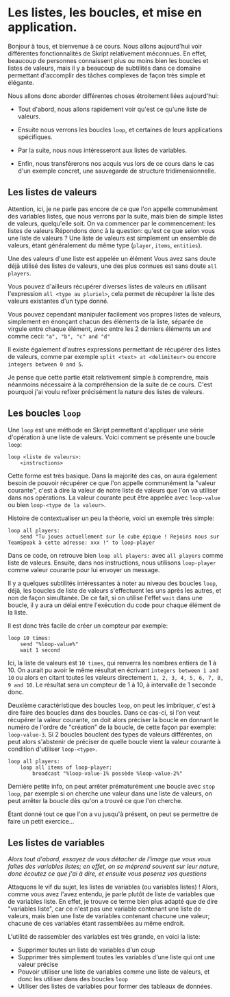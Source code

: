 # Les listes, les boucles, et mise en application.


Bonjour à tous, et bienvenue à ce cours. Nous allons aujourd'hui voir différentes fonctionnalités de Skript relativement méconnues.
En effet, beaucoup de personnes connaissent plus ou moins bien les boucles et listes de valeurs, mais il y a beaucoup de subtilités dans ce domaine permettant d'accomplir des tâches complexes de façon très simple et élégante.

Nous allons donc aborder différentes choses étroitement liées aujourd'hui:

- Tout d'abord, nous allons rapidement voir qu'est ce qu'une liste de valeurs.

- Ensuite nous verrons les boucles `loop`, et certaines de leurs applications spécifiques.

- Par la suite, nous nous intéresseront aux listes de variables.

- Enfin, nous transférerons nos acquis vus lors de ce cours dans le cas d'un exemple concret, une sauvegarde de structure tridimensionnelle.

## Les listes de valeurs

Attention, ici, je ne parle pas encore de ce que l'on appelle communément des variables listes, que nous verrons par la suite, mais bien de simple listes de valeurs, quelqu'elle soit.
On va commencer par le commencement: les listes de valeurs
Répondons donc à la question: qu'est ce que selon vous une liste de valeurs ?
Une liste de valeurs est simplement un ensemble de valeurs, étant généralement du même type (`player`, `items`, `entities`).

Une des valeurs d'une liste est appelée un élément
Vous avez sans doute déjà utilisé des listes de valeurs, une des plus connues est sans doute `all players`.

Vous pouvez d'ailleurs récupérer diverses listes de valeurs en utilisant l'expression `all <type au pluriel>`, cela permet de récupérer la liste des valeurs existantes d'un type donné.

Vous pouvez cependant manipuler facilement vos propres listes de valeurs, simplement en énonçant chacun des éléments de la liste, séparée de virgule entre chaque élément, avec entre les 2 derniers éléments un `and` comme ceci: `"a", "b", "c" and "d"`

Il existe également d'autres expressions permettant de récupérer des listes de valeurs, comme par exemple `split <text> at <delimiteur>` ou encore `integers between 0 and 5`.

Je pense que cette partie était relativement simple à comprendre, mais néanmoins nécessaire à la compréhension de la suite de ce cours. C'est pourquoi j'ai voulu refixer précisément la nature des listes de valeurs.


## Les boucles `loop`

Une `loop` est une méthode en Skript permettant d'appliquer une série d'opération à une liste de valeurs.
Voici comment se présente une boucle `loop`:
```
loop <liste de valeurs>:
	<instructions>
```
Cette forme est très basique. Dans la majorité des cas, on aura également besoin de pouvoir récupérer ce que l'on appelle communément la "valeur courante", c'est à dire la valeur de notre liste de valeurs que l'on va utiliser dans nos opérations.
La valeur courante peut être appelée avec `loop-value` ou bien `loop-<type de la valeur>`.

Histoire de contextualiser un peu la théorie, voici un exemple très simple:
```
loop all players:
	send "Tu joues actuellement sur le cube épique ! Rejoins nous sur TeamSpeak à cette adresse: xxx !" to loop-player
```

Dans ce code, on retrouve bien `loop all players:` avec `all players` comme liste de valeurs. Ensuite, dans nos instructions, nous utilisons `loop-player` comme valeur courante pour lui envoyer un message.

Il y a quelques subtilités intéressantes à noter au niveau des boucles `loop`, déjà, les boucles de liste de valeurs s'effectuent les uns après les autres, et non de façon simultanée.
De ce fait, si on utilise l'effet `wait` dans une boucle, il y aura un délai entre l'exécution du code pour chaque élément de la liste.

Il est donc très facile de créer un compteur par exemple:
```
loop 10 times:
	send "%loop-value%"
	wait 1 second
```

Ici, la liste de valeurs est `10 times`, qui renverra les nombres entiers de 1 à 10. On aurait pu avoir le même résultat en écrivant `integers between 1 and 10` ou alors en citant toutes les valeurs directement `1, 2, 3, 4, 5, 6, 7, 8, 9 and 10`. Le résultat sera un compteur de 1 à 10, à intervalle de 1 seconde donc.

Deuxième caractéristique des boucles `loop`, on peut les imbriquer, c'est à dire faire des boucles dans des boucles. Dans ce cas-ci, si l'on veut récupérer la valeur courante, on doit alors préciser la boucle en donnant le numéro de l'ordre de "création" de la boucle, de cette façon par exemple: `loop-value-3`. Si 2 boucles bouclent des types de valeurs différentes, on peut alors s'abstenir de préciser de quelle boucle vient la valeur courante à condition d'utiliser `loop-<type>`.
```
loop all players:
	loop all items of loop-player:
		broadcast "%loop-value-1% possède %loop-value-2%"
```

Dernière petite info, on peut arrêter prématurément une boucle avec `stop loop`, par exemple si on cherche une valeur dans une liste de valeurs, on peut arrêter la boucle dès qu'on a trouvé ce que l'on cherche.

Étant donné tout ce que l'on a vu jusqu'à présent, on peut se permettre de faire un petit exercice...

## Les listes de variables

*Alors tout d'abord, essayez de vous détacher de l'image que vous vous faîtes des variables listes; en effet, on se méprend souvent sur leur nature, donc écoutez ce que j'ai à dire, et ensuite vous poserez vos questions*

Attaquons le vif du sujet, les listes de variables (ou variables listes) !
Alors, comme vous avez l'avez entendu, je parle plutôt de liste de variables que de variables liste.
En effet, je trouve ce terme bien plus adapté que de dire "variables liste", car ce n'est pas une variable contenant une liste de valeurs, mais bien une liste de variables contenant chacune une valeur; chacune de ces variables étant rassemblées au même endroit.

L'utilité de rassembler des variables est très grande, en voici la liste:
* Supprimer toutes un liste de variables d'un coup
* Supprimer très simplement toutes les variables d'une liste qui ont une valeur précise
* Pouvoir utiliser une liste de variables comme une liste de valeurs, et donc les utiliser dans des boucles `loop`
* Utiliser des listes de variables pour former des tableaux de données.
